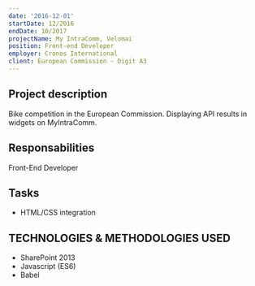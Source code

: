 ```yaml
---
date: '2016-12-01'
startDate: 12/2016
endDate: 10/2017
projectName: My IntraComm, Velomai
position: Front-end Developer
employer: Cronos International
client: European Commission - Digit A3
---
```


## Project description

Bike competition in the European Commission. Displaying API results in widgets on MyIntraComm.

## Responsabilities

Front-End Developer

## Tasks

- HTML/CSS integration

## TECHNOLOGIES & METHODOLOGIES USED 

-  SharePoint 2013
-  Javascript (ES6)
-  Babel